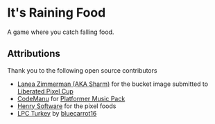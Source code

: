 # It's Raining Food

A game where you catch falling food.

## Attributions

Thank you to the following open source contributors

- [Lanea Zimmerman (AKA Sharm)](https://opengameart.org/users/sharm) for the bucket image submitted to [Liberated Pixel Cup](https://opengameart.org/content/liberated-pixel-cup-lpc-base-assets-sprites-map-tiles)
- [CodeManu](https://opengameart.org/users/codemanu) for [Platformer Music Pack](https://opengameart.org/content/platformer-game-music-pack)
- [Henry Software](https://henrysoftware.itch.io/pixel-food) for the pixel foods
- [LPC Turkey](https://opengameart.org/content/lpc-turkey) by [bluecarrot16](https://opengameart.org/users/bluecarrot16)
